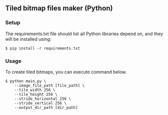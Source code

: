 ## Tiled bitmap files maker (Python)

### Setup
The requirements.txt file should list all Python libraries depend on, and they will be installed using:

```
$ pip install -r requirements.txt
```

### Usage
To create tiled bitmaps, you can execute command below.

```
$ python main.py \
    --image_file_path [file_path] \
    --tile_width 256 \
    --tile_height 256 \
    --stride_horizontal 256 \
    --stride_vertical 256 \
    --output_dir_path [dir_path]
```